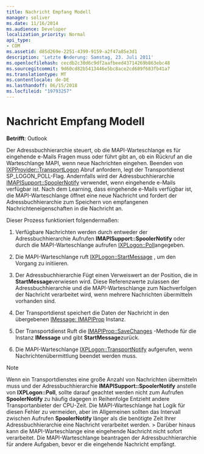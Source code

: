 ```yaml
---
title: Nachricht Empfang Modell
manager: soliver
ms.date: 11/16/2014
ms.audience: Developer
localization_priority: Normal
api_type:
- COM
ms.assetid: d85d269e-2251-4399-9159-a2f47a85e3d1
description: 'Letzte �nderung: Samstag, 23. Juli 2011'
ms.openlocfilehash: cecdb2c30d6c9df2aafbeed43714269b863ebc48
ms.sourcegitcommit: 9d60cd82b5413446e5bc8ace2cd689f683fb41a7
ms.translationtype: MT
ms.contentlocale: de-DE
ms.lasthandoff: 06/15/2018
ms.locfileid: "19793257"
---
```

# <a name="message-reception-model"></a>Nachricht Empfang Modell

  
  
**Betrifft**: Outlook 
  
Der Adressbuchhierarchie steuert, ob die MAPI-Warteschlange es für eingehende e-Mails Fragen muss oder führt gibt an, ob ein Rückruf an die Warteschlange MAPI, wenn neue Nachrichten eingehen. Beenden von [IXPProvider::TransportLogon](ixpprovider-transportlogon.md) Abruf anfordern, legt der Transportdienst SP_LOGON_POLL-Flag. Andernfalls wird der Adressbuchhierarchie [IMAPISupport::SpoolerNotify](imapisupport-spoolernotify.md) verwendet, wenn eingehende e-Mails verfügbar ist. Nach dem Learning, dass eingehende e-Mails verfügbar ist, die MAPI-Warteschlange öffnet eine neue Nachricht und fordert der Adressbuchhierarchie zum Speichern von empfangenen Nachrichteneigenschaften in die Nachricht an. 
  
Dieser Prozess funktioniert folgendermaßen:
  
1. Verfügbare Nachrichten werden durch entweder der Adressbuchhierarchie Aufrufen **IMAPISupport::SpoolerNotify** oder durch die MAPI-Warteschlange aufrufen [IXPLogon::Poll](ixplogon-poll.md)angegeben.
    
2. Die MAPI-Warteschlange ruft [IXPLogon::StartMessage](ixplogon-startmessage.md) , um den Vorgang zu initiieren. 
    
3. Der Adressbuchhierarchie Fügt einen Verweiswert an der Position, die in **StartMessage**verwiesen wird. Diese Referenzwerte zulassen der Adressbuchhierarchie und die MAPI-Warteschlange zum Nachverfolgen der Nachricht verarbeitet wird, wenn mehrere Nachrichten übermitteln vorhanden sind.
    
4. Der Transportdienst speichert die Daten der Nachricht in den übergebenen [IMessage: IMAPIProp](imessageimapiprop.md) Instanz. 
    
5. Der Transportdienst Ruft die [IMAPIProp::SaveChanges](imapiprop-savechanges.md) -Methode für die Instanz **IMessage** und gibt **StartMessage**zurück.
    
6. Die MAPI-Warteschlange [IXPLogon::TransportNotify](ixplogon-transportnotify.md) aufgerufen, wenn Nachrichtenübermittlung beendet werden muss. 
    
> [!NOTE]
> Wenn ein Transportdienstes eine große Anzahl von Nachrichten übermitteln muss und der Adressbuchhierarchie **IMAPISupport::SpoolerNotify** anstelle von **IXPLogon::Poll**, sollte darauf geachtet werden nicht zum Aufrufen **SpoolerNotify** zu häufig dagegen in Reihenfolge Entzieht andere Transportanbieter der CPU-Zeit. Die MAPI-Warteschlange hat Logik für diesen Fehler zu vermeiden, aber im Allgemeinen sollten das Intervall zwischen Aufrufen **SpoolerNotify** länger als die benötigte Zeit Ihrer Adressbuchhierarchie eine Nachricht verarbeitet werden. > Darüber hinaus kann die MAPI-Warteschlange eine eingehende Nachricht nicht sofort verarbeitet. Die MAPI-Warteschlange beantragen der Adressbuchhierarchie für andere Aufgaben, bevor er die eingehende Nachricht empfängt. 
  

